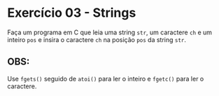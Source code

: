 # Exercício 03 - Strings

  Faça um programa em C que leia uma string `str`, um caractere `ch` e um inteiro `pos` e insira o caractere `ch` na posição `pos` da string `str`.

## OBS:

  Use `fgets()` seguido de `atoi()` para ler o inteiro e `fgetc()` para ler o caractere.